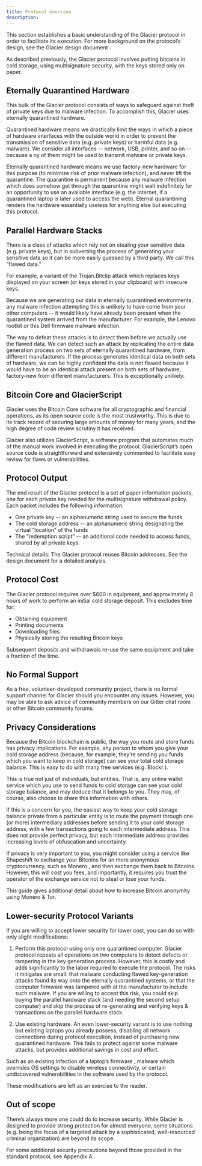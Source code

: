 ```yaml
---
title: Protocol overview
description:
---
```


This section
establishes a basic understanding of the Glacier protocol in order to
facilitate its execution. For more background on the protocol’s design, see
the Glacier design document .

As described previously, the Glacier
protocol involves putting bitcoins in cold storage, using multisignature
security, with the keys stored only on paper.

## Eternally Quarantined Hardware

This bulk of the Glacier protocol consists of ways to safeguard
against theft of private keys due to malware infection. To accomplish this,
Glacier uses eternally quarantined hardware.

Quarantined hardware means
we drastically limit the ways in which a piece of hardware interfaces with
the outside world in order to prevent the transmission of sensitive data
(e.g. private keys) or harmful data (e.g. malware). We consider all
interfaces -- network, USB, printer, and so on -- because a ny of them
might be used to transmit malware or private keys.

Eternally quarantined
hardware means we use factory-new hardware for this purpose (to minimize
risk of prior malware infection), and never lift the quarantine. The
quarantine is permanent because any malware infection which does somehow
get through the quarantine might wait indefinitely for an opportunity to use
an available interface (e.g. the Internet, if a quarantined laptop is later
used to access the web). Eternal quarantining renders the hardware
essentially useless for anything else but executing this protocol.

## Parallel Hardware Stacks

There is a class of attacks which rely not on stealing
your sensitive data (e.g. private keys), but in subverting the process of
generating your sensitive data so it can be more easily guessed by a third
party. We call this “flawed data.”

For example, a variant of the  Trojan.Bitclip attack  which replaces keys
displayed on your screen (or keys stored in your clipboard) with insecure keys.

Because we are generating our data in
eternally quarantined environments, any malware infection attempting this is
unlikely to have come from your other computers -- it would likely have
already been present when the quarantined system arrived from the
manufacturer. For example, the  Lenovo rootkit or this Dell firmware malware
infection.

The way to defeat these attacks is to detect them before
we actually use the flawed data. We can detect such an attack by
replicating the entire data generation process on two sets of eternally
quarantined hardware, from different manufacturers. If the process
generates identical data on both sets of hardware, we can be highly
confident the data is not flawed because it would have to be an identical
attack present on both sets of hardware, factory-new from different
manufacturers. This is exceptionally unlikely.


## Bitcoin Core and GlacierScript

Glacier uses the Bitcoin Core software for
all cryptographic and financial operations, as its open source code is the
most trustworthy. This is due to its track record of securing large amounts
of money for many years, and the high degree of code review scrutiny it has
received.

Glacier also utilizes GlacierScript, a software program that
automates much of the manual work involved in executing the protocol.
GlacierScript’s open source code is straightforward and extensively
commented to facilitate easy review for flaws or vulnerabilities.

## Protocol Output

The end result of the Glacier protocol is a set of paper information
packets, one for each private key needed for the multisignature withdrawal
policy. Each packet includes the following information:

* One private key -- an alphanumeric string used to secure the funds
* The cold storage address -- an alphanumeric string designating the virtual “location” of the funds
* The “redemption script” -- an additional code needed to access funds, shared
by all private keys.

Technical details: The Glacier protocol reuses Bitcoin addresses. See the
design document  for a detailed analysis.

## Protocol Cost

The Glacier protocol requires over $600 in equipment, and approximately 8 hours of work to perform an initial cold storage deposit. This excludes time for:

* Obtaining equipment
* Printing documents
* Downloading files
* Physically storing the resulting Bitcoin keys

Subsequent deposits and withdrawals re-use the same equipment and take a
fraction of the time.

## No Formal Support

As a free, volunteer-developed community project, there is no formal support
channel for Glacier should you encounter any issues. However, you may be able to
ask advice of community members on our Gitter chat room or other Bitcoin
community forums.

## Privacy Considerations

Because the Bitcoin blockchain is public, the way you route and store funds has
privacy implications. For example, any person to whom you give your cold storage
address (because, for example, they’re sending you funds which you want to keep
in cold storage) can see your total cold storage balance. This is easy to do
with many free services (e.g. Blockr ).

This is true not just of individuals, but entities. That is, any online wallet service which you use to send funds to cold storage can see your cold storage balance, and may deduce that it belongs to you. They may, of course, also choose to share this information with others.

If this is a concern for you, the easiest way to keep your
cold storage balance private from a particular entity is to route the
payment through one (or more) intermediary addresses before sending it to
your cold storage address, with a few transactions going to each
intermediate address. This does not provide perfect privacy, but each
intermediate address provides increasing levels of obfuscation and
uncertainty.

If privacy is very important to you, you might consider using
a service like Shapeshift to exchange your Bitcoins for an more anonymous
cryptocurrency, such as Monero , and then exchange them back to Bitcoins.
However, this will cost you fees, and importantly, it requires you trust the
operator of the exchange service not to steal or lose your
funds.

This guide  gives additional detail about how to increase Bitcoin anonymity
using Monero & Tor.

## Lower-security Protocol Variants

If you are willing to accept lower security for lower cost, you can do so with only slight modifications:

1. Perform this protocol using only one quarantined computer. Glacier protocol
repeats all operations on two computers to detect defects or tampering in
the key generation process. However, this is costly and adds significantly
to the labor required to execute the protocol. The risks it mitigates are
small: that malware conducting flawed key-generation attacks found its way
onto the eternally quarantined systems, or that the computer firmware was
tampered with at the manufacturer to include such malware. If you are
willing to accept this risk, you could skip buying the parallel hardware
stack (and needing the second setup computer) and skip the process of
re-generating and verifying keys & transactions on the parallel hardware
stack.

2. Use existing hardware. An even lower-security variant is to use nothing
but existing laptops you already possess, disabling all network
connections during protocol execution, instead of purchasing new
quarantined hardware. This fails to protect against some malware
attacks, but provides additional savings in cost and effort.

Such as an  existing infection of a laptop’s firmware , malware which overrides
OS settings to disable wireless connectivity, or certain undiscovered
vulnerabilities in the software used by the protocol.

These modifications are left as an exercise to the reader.

## Out of scope

There’s always more one could do to increase security. While
Glacier is designed to provide strong protection for almost everyone, some
situations (e.g. being the focus of a targeted attack by a sophisticated,
well-resourced criminal organization) are beyond its scope.

For some
additional security precautions beyond those provided in the standard
protocol, see Appendix A .

